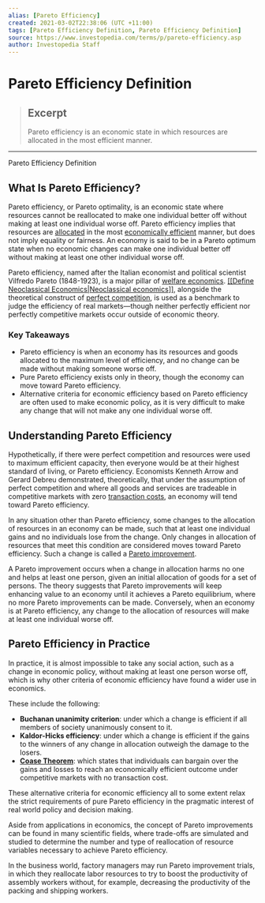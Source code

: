 ```yaml
---
alias: [Pareto Efficiency]
created: 2021-03-02T22:38:06 (UTC +11:00)
tags: [Pareto Efficiency Definition, Pareto Efficiency Definition]
source: https://www.investopedia.com/terms/p/pareto-efficiency.asp
author: Investopedia Staff
---
```


# Pareto Efficiency Definition

> ## Excerpt
> Pareto efficiency is an economic state in which resources are allocated in the most efficient manner.

---

Pareto Efficiency Definition
## What Is Pareto Efficiency?

Pareto efficiency, or Pareto optimality, is an economic state where resources cannot be reallocated to make one individual better off without making at least one individual worse off. Pareto efficiency implies that resources are [allocated](https://www.investopedia.com/terms/a/allocationalefficiency.asp) in the most [economically efficient](https://www.investopedia.com/terms/e/economic_efficiency.asp) manner, but does not imply equality or fairness. An economy is said to be in a Pareto optimum state when no economic changes can make one individual better off without making at least one other individual worse off.

Pareto efficiency, named after the Italian economist and political scientist Vilfredo Pareto (1848-1923), is a major pillar of [welfare economics](https://www.investopedia.com/terms/w/welfare_economics.asp). [[[Define Neoclassical Economics|Neoclassical economics]]](https://www.investopedia.com/terms/n/neoclassical.asp), alongside the theoretical construct of [perfect competition](https://www.investopedia.com/terms/p/perfectcompetition.asp), is used as a benchmark to judge the efficiency of real markets—though neither perfectly efficient nor perfectly competitive markets occur outside of economic theory.

### Key Takeaways

-   Pareto efficiency is when an economy has its resources and goods allocated to the maximum level of efficiency, and no change can be made without making someone worse off.
-   Pure Pareto efficiency exists only in theory, though the economy can move toward Pareto efficiency.
-   Alternative criteria for economic efficiency based on Pareto efficiency are often used to make economic policy, as it is very difficult to make any change that will not make any one individual worse off.

## Understanding Pareto Efficiency

Hypothetically, if there were perfect competition and resources were used to maximum efficient capacity, then everyone would be at their highest standard of living, or Pareto efficiency. Economists Kenneth Arrow and Gerard Debreu demonstrated, theoretically, that under the assumption of perfect competition and where all goods and services are tradeable in competitive markets with zero [transaction costs](https://www.investopedia.com/terms/t/transactioncosts.asp), an economy will tend toward Pareto efficiency.

In any situation other than Pareto efficiency, some changes to the allocation of resources in an economy can be made, such that at least one individual gains and no individuals lose from the change. Only changes in allocation of resources that meet this condition are considered moves toward Pareto efficiency. Such a change is called a [Pareto improvement](https://www.investopedia.com/terms/p/paretoimprovement.asp).

A Pareto improvement occurs when a change in allocation harms no one and helps at least one person, given an initial allocation of goods for a set of persons. The theory suggests that Pareto improvements will keep enhancing value to an economy until it achieves a Pareto equilibrium, where no more Pareto improvements can be made. Conversely, when an economy is at Pareto efficiency, any change to the allocation of resources will make at least one individual worse off.

## Pareto Efficiency in Practice

In practice, it is almost impossible to take any social action, such as a change in economic policy, without making at least one person worse off, which is why other criteria of economic efficiency have found a wider use in economics.

These include the following:

-   **Buchanan unanimity criterion**: under which a change is efficient if all members of society unanimously consent to it.
-   **Kaldor-Hicks efficiency**: under which a change is efficient if the gains to the winners of any change in allocation outweigh the damage to the losers.
-   [**Coase Theorem**](https://www.investopedia.com/terms/c/coase-theorem.asp): which states that individuals can bargain over the gains and losses to reach an economically efficient outcome under competitive markets with no transaction cost.

These alternative criteria for economic efficiency all to some extent relax the strict requirements of pure Pareto efficiency in the pragmatic interest of real world policy and decision making.

Aside from applications in economics, the concept of Pareto improvements can be found in many scientific fields, where trade-offs are simulated and studied to determine the number and type of reallocation of resource variables necessary to achieve Pareto efficiency.

In the business world, factory managers may run Pareto improvement trials, in which they reallocate labor resources to try to boost the productivity of assembly workers without, for example, decreasing the productivity of the packing and shipping workers.

